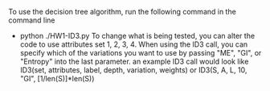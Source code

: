 To use the decision tree algorithm, run the following command in the command line
 - python ./HW1-ID3.py
To change what is being tested, you can alter the code to use attributes set 1, 2, 3, 4.
When using the ID3 call, you can specify which of the variations you want to use by passing "ME", "GI", or "Entropy" into the last parameter.
an example ID3 call would look like ID3(set, attributes, label, depth, variation, weights) or ID3(S, A, L, 10, "GI", [1/len(S)]*len(S))